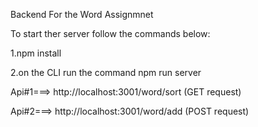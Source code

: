 Backend For the Word Assignmnet

To start ther server follow the commands below:

1.npm install

2.on the CLI run the command npm run server

Api#1===> http://localhost:3001/word/sort (GET request)

Api#2===> http://localhost:3001/word/add (POST request)
